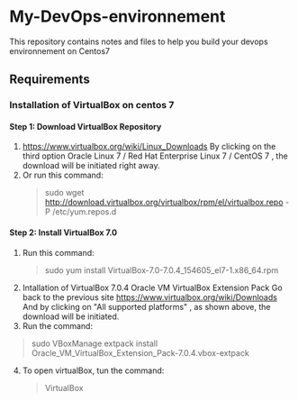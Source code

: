 # My-DevOps-environnement
This repository contains notes and files to help you build your devops environnement on Centos7 
## Requirements 
### Installation of VirtualBox on centos 7 

#### Step 1: Download VirtualBox Repository
  1. https://www.virtualbox.org/wiki/Linux_Downloads By clicking on the third option Oracle Linux 7 / Red Hat Enterprise Linux 7 / CentOS 7 ,
	   the download will be initiated right away.
  2. Or run this command:
      > sudo wget http://download.virtualbox.org/virtualbox/rpm/el/virtualbox.repo -P /etc/yum.repos.d
      
      
#### Step 2: Install VirtualBox 7.0

  1.   Run this command: 
         > sudo yum install VirtualBox-7.0-7.0.4_154605_el7-1.x86_64.rpm
  2. Intallation of VirtualBox 7.0.4 Oracle VM VirtualBox Extension Pack
      Go back to the previous site https://www.virtualbox.org/wiki/Downloads 
      And by clicking on "All supported platforms" , as shown above, the download will be initiated.
  3. Run the command:
  > sudo VBoxManage extpack install Oracle_VM_VirtualBox_Extension_Pack-7.0.4.vbox-extpack
  4. To open virtualBox, tun the command: 
       > VirtualBox 


